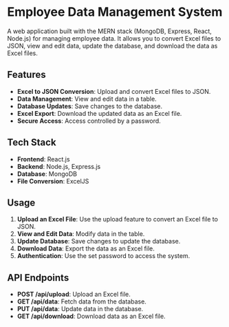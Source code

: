 # Employee Data Management System

A web application built with the MERN stack (MongoDB, Express, React, Node.js) for managing employee data. It allows you to convert Excel files to JSON, view and edit data, update the database, and download the data as Excel files.

## Features

- **Excel to JSON Conversion**: Upload and convert Excel files to JSON.
- **Data Management**: View and edit data in a table.
- **Database Updates**: Save changes to the database.
- **Excel Export**: Download the updated data as an Excel file.
- **Secure Access**: Access controlled by a password.

## Tech Stack

- **Frontend**: React.js
- **Backend**: Node.js, Express.js
- **Database**: MongoDB
- **File Conversion**: ExcelJS

## Usage

1. **Upload an Excel File**: Use the upload feature to convert an Excel file to JSON.
2. **View and Edit Data**: Modify data in the table.
3. **Update Database**: Save changes to update the database.
4. **Download Data**: Export the data as an Excel file.
5. **Authentication**: Use the set password to access the system.

## API Endpoints

- **POST /api/upload**: Upload an Excel file.
- **GET /api/data**: Fetch data from the database.
- **PUT /api/data**: Update data in the database.
- **GET /api/download**: Download data as an Excel file.

<!--## License

MIT License. See [LICENSE](LICENSE) for details.

## Contact

For questions, contact:

- **Your Name** - [your-email@example.com](mailto:your-email@example.com)
- **Repository**: [https://github.com/your-username/employee-data-management-system](https://github.com/your-username/employee-data-management-system)-->
